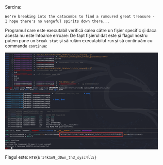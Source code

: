 Sarcina:
```
We're breaking into the catacombs to find a rumoured great treasure - I hope there's no vengeful spirits down there...
```

Programul care este executabil verifică calea către un fișier specific și daca acesta nu este întoarce erroare:
De fapt fișierul dat este și flagul nostru putem pune un `break stat` și să rulăm executabilul `run` și să continuăm cu commanda `continue`:

![alt text](../image/G_1.png)

Flagul este: `HTB{br34k1n9_d0wn_th3_sysc4ll5}`